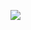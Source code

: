 ![](https://automationghana.com/wp-content/uploads/elementor/thumbs/ups-1-quokeolc1m0fe5mafm5rmvs7yd89owlshfukxsx0cg.jpg)
